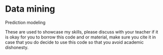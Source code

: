 # Data mining
Prediction modeling


These are used to showcase my skills, please discuss with your teacher if it is okay for you to borrow this code and or material, make sure you cite it in case that you do decide to use this code so that you avoid academic dishonesty.
